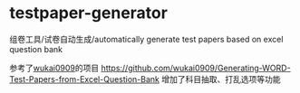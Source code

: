 # testpaper-generator
组卷工具/试卷自动生成/automatically generate test papers based on excel question bank

参考了[wukai0909](https://github.com/wukai0909)的项目 https://github.com/wukai0909/Generating-WORD-Test-Papers-from-Excel-Question-Bank
增加了科目抽取、打乱选项等功能
